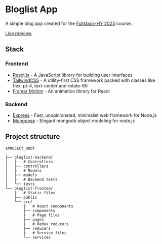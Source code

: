 # Bloglist App

A simple blog app created for the [Fullstack-HY 2023](https://github.com/3nd3r1/fullstack-hy) course.

[Live preview](https://ender.fi/)

## Stack

### Frontend
-   [React.js](https://reactjs.org/) - A JavaScript library for building user interfaces
-   [TailwindCSS](https://tailwindcss.com/) - A utility-first CSS framework packed with classes like flex, pt-4, text-center and rotate-90
-   [Framer Motion](https://www.framer.com/motion/) - An animation library for React

### Backend
- [Express](https://expressjs.com/) - Fast, unopinionated, minimalist web framework for Node.js
- [Mongoose]() - Elegant mongodb object modeling for node.js

## Project structure

```
$PROJECT_ROOT
.
├── bloglist-backend/
│   ├   # Controllers
│   ├── controllers
│   ├   # Models
│   ├── models
│   ├   # Backend tests
│   └── tests
└── bloglist-fronted/
    ├   # Static files
    ├── public
    └── src/
        ├   # React components
        ├── components
        ├   # Page files
        ├── pages
        ├   # Redux reducers
        ├── reducers
        ├   # Service files
        └── services
```